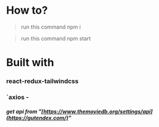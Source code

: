 # How to?

>  run this command  npm i

>  run this command  npm start


# Built with

### react-redux-tailwindcss
### `axios -
##### get api from "[https://www.themoviedb.org/settings/api](https://gutendex.com/)"

